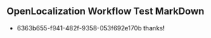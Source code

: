 ## OpenLocalization Workflow Test MarkDown
* 6363b655-f941-482f-9358-053f692e170b thanks!

<!--HONumber=Jul16_HO2-->


